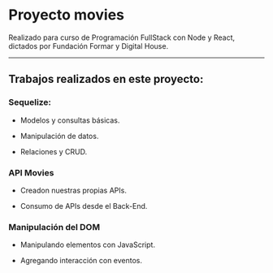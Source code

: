 # Proyecto movies

Realizado para curso de Programación FullStack con Node y React, dictados por Fundación Formar y Digital House.

---

## Trabajos realizados en este proyecto:

### Sequelize:

- Modelos y consultas básicas.

- Manipulación de datos.

- Relaciones y CRUD.

### API Movies

- Creadon nuestras propias APIs.

- Consumo de APIs desde el Back-End.

### Manipulación del DOM

- Manipulando elementos con JavaScript.

- Agregando interacción con eventos.
